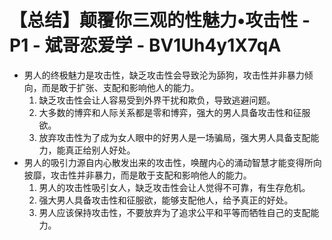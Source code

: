 # 【总结】颠覆你三观的性魅力•攻击性 - P1 - 斌哥恋爱学 - BV1Uh4y1X7qA

-   男人的终极魅力是攻击性，缺乏攻击性会导致沦为舔狗，攻击性并非暴力倾向，而是敢于扩张、支配和影响他人的能力。
    1.  缺乏攻击性会让人容易受到外界干扰和欺负，导致逃避问题。
    2.  大多数的博弈和人际关系都是零和博弈，强大的男人具备攻击性和征服欲。
    3.  放弃攻击性为了成为女人眼中的好男人是一场骗局，强大男人具备支配能力，能真正给别人好处。
-   男人的吸引力源自内心散发出来的攻击性，唤醒内心的涌动智慧才能变得所向披靡，攻击性并非暴力，而是敢于支配和影响他人的能力。
    1.  男人的攻击性吸引女人，缺乏攻击性会让人觉得不可靠，有生存危机。
    2.  强大男人具备攻击性和征服欲，能够支配他人，给予真正的好处。
    3.  男人应该保持攻击性，不要放弃为了追求公平和平等而牺牲自己的支配能力。